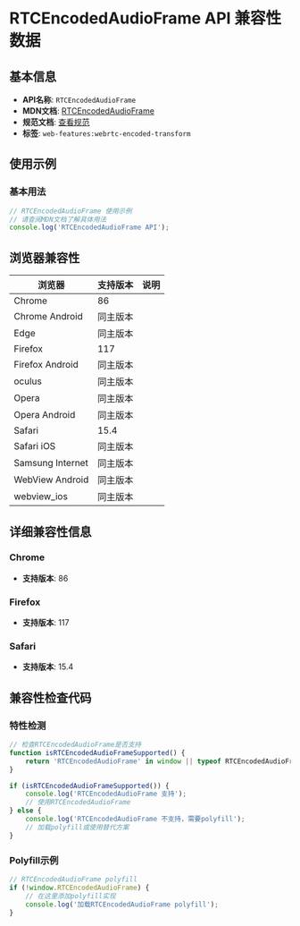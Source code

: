 # RTCEncodedAudioFrame API 兼容性数据

## 基本信息

- **API名称**: `RTCEncodedAudioFrame`
- **MDN文档**: [RTCEncodedAudioFrame](https://developer.mozilla.org/docs/Web/API/RTCEncodedAudioFrame)
- **规范文档**: [查看规范](https://w3c.github.io/webrtc-encoded-transform/#rtcencodedaudioframe)
- **标签**: `web-features:webrtc-encoded-transform`

## 使用示例

### 基本用法

```javascript
// RTCEncodedAudioFrame 使用示例
// 请查阅MDN文档了解具体用法
console.log('RTCEncodedAudioFrame API');
```

## 浏览器兼容性

| 浏览器 | 支持版本 | 说明 |
|--------|----------|------|
| Chrome | 86 |  |
| Chrome Android | 同主版本 |  |
| Edge | 同主版本 |  |
| Firefox | 117 |  |
| Firefox Android | 同主版本 |  |
| oculus | 同主版本 |  |
| Opera | 同主版本 |  |
| Opera Android | 同主版本 |  |
| Safari | 15.4 |  |
| Safari iOS | 同主版本 |  |
| Samsung Internet | 同主版本 |  |
| WebView Android | 同主版本 |  |
| webview_ios | 同主版本 |  |

## 详细兼容性信息

### Chrome

- **支持版本**: 86

### Firefox

- **支持版本**: 117

### Safari

- **支持版本**: 15.4

## 兼容性检查代码

### 特性检测

```javascript
// 检查RTCEncodedAudioFrame是否支持
function isRTCEncodedAudioFrameSupported() {
    return 'RTCEncodedAudioFrame' in window || typeof RTCEncodedAudioFrame !== 'undefined';
}

if (isRTCEncodedAudioFrameSupported()) {
    console.log('RTCEncodedAudioFrame 支持');
    // 使用RTCEncodedAudioFrame
} else {
    console.log('RTCEncodedAudioFrame 不支持，需要polyfill');
    // 加载polyfill或使用替代方案
}
```

### Polyfill示例

```javascript
// RTCEncodedAudioFrame polyfill
if (!window.RTCEncodedAudioFrame) {
    // 在这里添加polyfill实现
    console.log('加载RTCEncodedAudioFrame polyfill');
}
```

